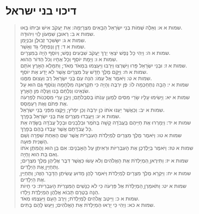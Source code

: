 # דיכוי בני ישראל

> שמות א א: וְאֵלֶּה שְׁמוֹת בְּנֵי יִשְׂרָאֵל הַבָּאִים מִצְרָיְמָה:  אֵת יַעֲקֹב אִישׁ וּבֵיתוֹ בָּאוּ.  
> שמות א ב: רְאוּבֵן שִׁמְעוֹן לֵוִי וִיהוּדָה.  
> שמות א ג: יִשָּׂשכָר זְבוּלֻן וּבִנְיָמִן.  
> שמות א ד: דָּן וְנַפְתָּלִי גָּד וְאָשֵׁר.  
> שמות א ה: וַיְהִי כָּל נֶפֶשׁ יֹצְאֵי יֶרֶךְ יַעֲקֹב שִׁבְעִים נָפֶשׁ; וְיוֹסֵף הָיָה בְמִצְרָיִם.  
> שמות א ו: וַיָּמָת יוֹסֵף וְכָל אֶחָיו וְכֹל הַדּוֹר הַהוּא.  
> שמות א ז: וּבְנֵי יִשְׂרָאֵל פָּרוּ וַיִּשְׁרְצוּ וַיִּרְבּוּ וַיַּעַצְמוּ בִּמְאֹד מְאֹד; וַתִּמָּלֵא הָאָרֶץ אֹתָם.  
> שמות א ח: וַיָּקָם מֶלֶךְ חָדָשׁ עַל מִצְרָיִם אֲשֶׁר לֹא יָדַע אֶת יוֹסֵף.  
> שמות א ט: וַיֹּאמֶר אֶל עַמּוֹ:  הִנֵּה עַם בְּנֵי יִשְׂרָאֵל רַב וְעָצוּם מִמֶּנּוּ.  
> שמות א י: הָבָה נִתְחַכְּמָה לוֹ:  פֶּן יִרְבֶּה וְהָיָה כִּי תִקְרֶאנָה מִלְחָמָה וְנוֹסַף גַּם הוּא עַל שֹׂנְאֵינוּ וְנִלְחַם בָּנוּ וְעָלָה מִן הָאָרֶץ.  
> שמות א יא: וַיָּשִׂימוּ עָלָיו שָׂרֵי מִסִּים לְמַעַן עַנֹּתוֹ בְּסִבְלֹתָם; וַיִּבֶן עָרֵי מִסְכְּנוֹת לְפַרְעֹה אֶת פִּתֹם וְאֶת רַעַמְסֵס.  
> שמות א יב: וְכַאֲשֶׁר יְעַנּוּ אֹתוֹ כֵּן יִרְבֶּה וְכֵן יִפְרֹץ; וַיָּקֻצוּ מִפְּנֵי בְּנֵי יִשְׂרָאֵל.  
> שמות א יג: וַיַּעֲבִדוּ מִצְרַיִם אֶת בְּנֵי יִשְׂרָאֵל בְּפָרֶךְ.  
> שמות א יד: וַיְמָרְרוּ אֶת חַיֵּיהֶם בַּעֲבֹדָה קָשָׁה בְּחֹמֶר וּבִלְבֵנִים וּבְכָל עֲבֹדָה בַּשָּׂדֶה אֵת כָּל עֲבֹדָתָם אֲשֶׁר עָבְדוּ בָהֶם בְּפָרֶךְ.  
> שמות א טו: וַיֹּאמֶר מֶלֶךְ מִצְרַיִם לַמְיַלְּדֹת הָעִבְרִיֹּת אֲשֶׁר שֵׁם הָאַחַת שִׁפְרָה וְשֵׁם הַשֵּׁנִית פּוּעָה.  
> שמות א טז: וַיֹּאמֶר בְּיַלֶּדְכֶן אֶת הָעִבְרִיּוֹת וּרְאִיתֶן עַל הָאָבְנָיִם:  אִם בֵּן הוּא וַהֲמִתֶּן אֹתוֹ וְאִם בַּת הִוא וָחָיָה.  
> שמות א יז: וַתִּירֶאןָ הַמְיַלְּדֹת אֶת הָאֱלֹהִים וְלֹא עָשׂוּ כַּאֲשֶׁר דִּבֶּר אֲלֵיהֶן מֶלֶךְ מִצְרָיִם; וַתְּחַיֶּיןָ אֶת הַיְלָדִים.  
> שמות א יח: וַיִּקְרָא מֶלֶךְ מִצְרַיִם לַמְיַלְּדֹת וַיֹּאמֶר לָהֶן מַדּוּעַ עֲשִׂיתֶן הַדָּבָר הַזֶּה; וַתְּחַיֶּיןָ אֶת הַיְלָדִים.  
> שמות א יט: וַתֹּאמַרְןָ הַמְיַלְּדֹת אֶל פַּרְעֹה כִּי לֹא כַנָּשִׁים הַמִּצְרִיֹּת הָעִבְרִיֹּת:  כִּי חָיוֹת הֵנָּה בְּטֶרֶם תָּבוֹא אֲלֵהֶן הַמְיַלֶּדֶת וְיָלָדוּ.  
> שמות א כ: וַיֵּיטֶב אֱלֹהִים לַמְיַלְּדֹת; וַיִּרֶב הָעָם וַיַּעַצְמוּ מְאֹד.  
> שמות א כא: וַיְהִי כִּי יָרְאוּ הַמְיַלְּדֹת אֶת הָאֱלֹהִים; וַיַּעַשׂ לָהֶם בָּתִּים.   
 


